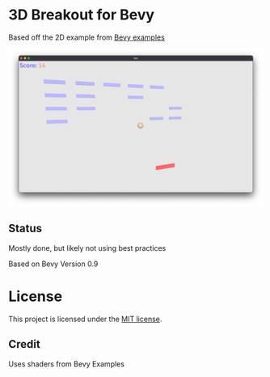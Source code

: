 # 3D Breakout for Bevy

Based off the 2D example from [Bevy examples](https://github.com/bevyengine/bevy/blob/51aab032edcb2e97befe19ea985d35758c5e7e6d/examples/games/breakout.rs)

![screenshot](screenshot.png)

## Status

Mostly done, but likely not using best practices

Based on Bevy Version 0.9

# License

This project is licensed under the [MIT license](https://github.com/aevyrie/bevy_mod_bounding/blob/master/LICENSE).

## Credit

Uses shaders from Bevy Examples